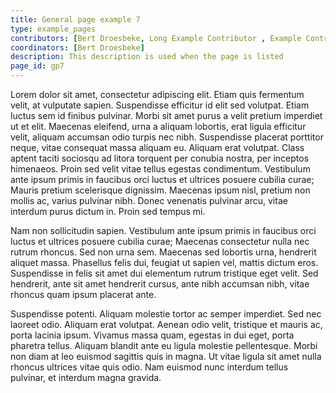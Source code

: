 ```yaml
---
title: General page example 7
type: example_pages
contributors: [Bert Droesbeke, Long Example Contributor , Example Contributor, Example Contributor, Example Contributor, Example Contributor, Example Contributor, Example Contributor, Example Contributor]
coordinators: [Bert Droesbeke] 
description: This description is used when the page is listed
page_id: gp7
---
```



Lorem dolor sit amet, consectetur adipiscing elit. Etiam quis fermentum velit, at vulputate sapien. Suspendisse efficitur id elit sed volutpat. Etiam luctus sem id finibus pulvinar. Morbi sit amet purus a velit pretium imperdiet ut et elit. Maecenas eleifend, urna a aliquam lobortis, erat ligula efficitur velit, aliquam accumsan odio turpis nec nibh. Suspendisse placerat porttitor neque, vitae consequat massa aliquam eu. Aliquam erat volutpat. Class aptent taciti sociosqu ad litora torquent per conubia nostra, per inceptos himenaeos. Proin sed velit vitae tellus egestas condimentum. Vestibulum ante ipsum primis in faucibus orci luctus et ultrices posuere cubilia curae; Mauris pretium scelerisque dignissim. Maecenas ipsum nisl, pretium non mollis ac, varius pulvinar nibh. Donec venenatis pulvinar arcu, vitae interdum purus dictum in. Proin sed tempus mi.

Nam non sollicitudin sapien. Vestibulum ante ipsum primis in faucibus orci luctus et ultrices posuere cubilia curae; Maecenas consectetur nulla nec rutrum rhoncus. Sed non urna sem. Maecenas sed lobortis urna, hendrerit aliquet massa. Phasellus felis dui, feugiat ut sapien vel, mattis dictum eros. Suspendisse in felis sit amet dui elementum rutrum tristique eget velit. Sed hendrerit, ante sit amet hendrerit cursus, ante nibh accumsan nibh, vitae rhoncus quam ipsum placerat ante.

Suspendisse potenti. Aliquam molestie tortor ac semper imperdiet. Sed nec laoreet odio. Aliquam erat volutpat. Aenean odio velit, tristique et mauris ac, porta lacinia ipsum. Vivamus massa quam, egestas in dui eget, porta pharetra tellus. Aliquam blandit ante eu ligula molestie pellentesque. Morbi non diam at leo euismod sagittis quis in magna. Ut vitae ligula sit amet nulla rhoncus ultrices vitae quis odio. Nam euismod nunc interdum tellus pulvinar, et interdum magna gravida.

